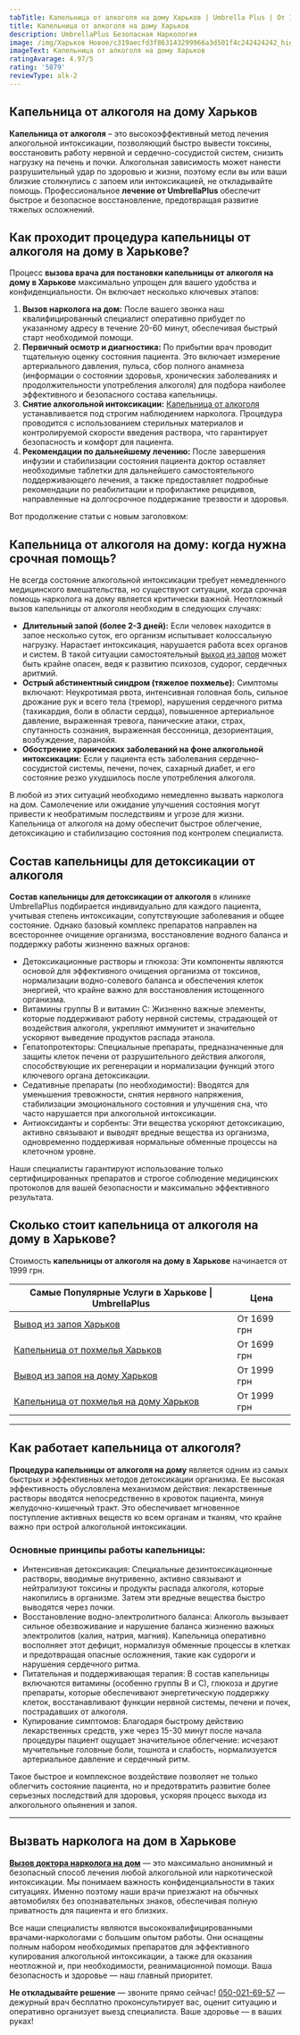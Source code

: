```yaml
---
tabTitle: Капельница от алкоголя на дому Харьков | Umbrella Plus | От 1999 грн
title: Капельница от алкоголя на дому Харьков
description: UmbrellaPlus Безопасная Наркология
image: /img/Харьков Новое/c319aecfd3f863143299966a3d501f4c242424242_high.jpg
imageText: Капельница от алкоголя на дому Харьков
ratingAvarage: 4.97/5
rating: '5879'
reviewType: alk-2
---
```


## Капельница от алкоголя на дому Харьков

**Капельница от алкоголя** – это высокоэффективный метод лечения алкогольной интоксикации, позволяющий быстро вывести токсины, восстановить работу нервной и сердечно-сосудистой систем, снизить нагрузку на печень и почки. Алкогольная зависимость может нанести разрушительный удар по здоровью и жизни, поэтому если вы или ваши близкие столкнулись с запоем или интоксикацией, не откладывайте помощь. Профессиональное **лечение от UmbrellaPlus** обеспечит быстрое и безопасное восстановление, предотвращая развитие тяжелых осложнений.

## Как проходит процедура капельницы от алкоголя на дому в Харькове?

Процесс **вызова врача для постановки капельницы от алкоголя на дому в Харькове** максимально упрощен для вашего удобства и конфиденциальности. Он включает несколько ключевых этапов:

1. **Вызов нарколога на дом:** После вашего звонка наш квалифицированный специалист оперативно прибудет по указанному адресу в течение 20-60 минут, обеспечивая быстрый старт необходимой помощи.
2. **Первичный осмотр и диагностика:** По прибытии врач проводит тщательную оценку состояния пациента. Это включает измерение артериального давления, пульса, сбор полного анамнеза (информации о состоянии здоровья, хронических заболеваниях и продолжительности употребления алкоголя) для подбора наиболее эффективного и безопасного состава капельницы.
3. **Снятие алкогольной интоксикации:** [Капельница от алкоголя](https://umbrella-plus.com.ua/kharkiv/kapelnica_ot_alkogola_kharkiv/) устанавливается под строгим наблюдением нарколога. Процедура проводится с использованием стерильных материалов и контролируемой скорости введения раствора, что гарантирует безопасность и комфорт для пациента.
4. **Рекомендации по дальнейшему лечению:** После завершения инфузии и стабилизации состояния пациента доктор оставляет необходимые таблетки для дальнейшего самостоятельного поддерживающего лечения, а также предоставляет подробные рекомендации по реабилитации и профилактике рецидивов, направленные на долгосрочное поддержание трезвости и здоровья.

Вот продолжение статьи с новым заголовком:

## Капельница от алкоголя на дому: когда нужна срочная помощь?

Не всегда состояние алкогольной интоксикации требует немедленного медицинского вмешательства, но существуют ситуации, когда срочная помощь нарколога на дому является критически важной. Неотложный вызов капельницы от алкоголя необходим в следующих случаях:

* **Длительный запой (более 2-3 дней):** Если человек находится в запое несколько суток, его организм испытывает колоссальную нагрузку. Нарастает интоксикация, нарушается работа всех органов и систем. В такой ситуации самостоятельный [выход из запоя](https://umbrella-plus.com.ua/kharkiv/vivod-iz-zapoia-kharkiv/) может быть крайне опасен, ведя к развитию психозов, судорог, сердечных аритмий.
* **Острый абстинентный синдром (тяжелое похмелье):** Симптомы включают: Неукротимая рвота, интенсивная головная боль, сильное дрожание рук и всего тела (тремор), нарушения сердечного ритма (тахикардия, боли в области сердца), повышенное артериальное давление, выраженная тревога, панические атаки, страх, спутанность сознания, выраженная бессонница, дезориентация, возбуждение, паранойя.
* **Обострение хронических заболеваний на фоне алкогольной интоксикации:** Если у пациента есть заболевания сердечно-сосудистой системы, печени, почек, сахарный диабет, и его состояние резко ухудшилось после употребления алкоголя.

В любой из этих ситуаций необходимо немедленно вызвать нарколога на дом. Самолечение или ожидание улучшения состояния могут привести к необратимым последствиям и угрозе для жизни. Капельница от алкоголя на дому обеспечит быстрое облегчение, детоксикацию и стабилизацию состояния под контролем специалиста.

## Состав капельницы для детоксикации от алкоголя

**Состав капельницы для детоксикации от алкоголя** в клинике UmbrellaPlus подбирается индивидуально для каждого пациента, учитывая степень интоксикации, сопутствующие заболевания и общее состояние. Однако базовый комплекс препаратов направлен на всестороннее очищение организма, восстановление водного баланса и поддержку работы жизненно важных органов:

* Детоксикационные растворы и глюкоза: Эти компоненты являются основой для эффективного очищения организма от токсинов, нормализации водно-солевого баланса и обеспечения клеток энергией, что крайне важно для восстановления истощенного организма.
* Витамины группы B и витамин C: Жизненно важные элементы, которые поддерживают работу нервной системы, страдающей от воздействия алкоголя, укрепляют иммунитет и значительно ускоряют выведение продуктов распада этанола.
* Гепатопротекторы: Специальные препараты, предназначенные для защиты клеток печени от разрушительного действия алкоголя, способствующие их регенерации и нормализации функций этого ключевого органа детоксикации.
* Седативные препараты (по необходимости): Вводятся для уменьшения тревожности, снятия нервного напряжения, стабилизации эмоционального состояния и улучшения сна, что часто нарушается при алкогольной интоксикации.
* Антиоксиданты и сорбенты: Эти вещества ускоряют детоксикацию, активно связывают и выводят вредные вещества из организма, одновременно поддерживая нормальные обменные процессы на клеточном уровне.

Наши специалисты гарантируют использование только сертифицированных препаратов и строгое соблюдение медицинских протоколов для вашей безопасности и максимально эффективного результата.

## Сколько стоит капельница от алкоголя на дому в Харькове?

Стоимость **капельницы от алкоголя на дому в Харькове** начинается от 1999 грн.

| Самые Популярные Услуги в Харькове \| UmbrellaPlus                              | Цена        |
| ------------------------------------------------------------------------------- | ----------- |
| [Вывод из запоя Харьков](vivod-iz-zapoia-kharkiv)                               | От 1699 грн |
| [Капельница от похмелья Харьков](Kapelnica_ot_alkogola_kharkiv)                 | От 1699 грн |
| [Вывод из запоя на дому Харьков](Vivod-iz-zapoia-na-domy-kharkiv)               | От 1999 грн |
| [Капельница от похмелья на дому Харьков](Kapelnica_ot_alkogola_na_domy_kharkiv) | От 1999 грн |

***

## Как работает капельница от алкоголя?

**Процедура капельницы от алкоголя на дому** является одним из самых быстрых и эффективных методов детоксикации организма. Ее высокая эффективность обусловлена механизмом действия: лекарственные растворы вводятся непосредственно в кровоток пациента, минуя желудочно-кишечный тракт. Это обеспечивает мгновенное поступление активных веществ ко всем органам и тканям, что крайне важно при острой алкогольной интоксикации.

### Основные принципы работы капельницы:

* Интенсивная детоксикация: Специальные дезинтоксикационные растворы, вводимые внутривенно, активно связывают и нейтрализуют токсины и продукты распада алкоголя, которые накопились в организме. Затем эти вредные вещества быстро выводятся через почки.
* Восстановление водно-электролитного баланса: Алкоголь вызывает сильное обезвоживание и нарушение баланса жизненно важных электролитов (калия, натрия, магния). Капельница оперативно восполняет этот дефицит, нормализуя обменные процессы в клетках и предотвращая опасные осложнения, такие как судороги и нарушения сердечного ритма.
* Питательная и поддерживающая терапия: В состав капельницы включаются витамины (особенно группы В и С), глюкоза и другие препараты, которые обеспечивают энергетическую поддержку клеток, восстанавливают функции нервной системы, печени и почек, пострадавших от алкоголя.
* Купирование симптомов: Благодаря быстрому действию лекарственных средств, уже через 15-30 минут после начала процедуры пациент ощущает значительное облегчение: исчезают мучительные головные боли, тошнота и слабость, нормализуется артериальное давление и сердечный ритм.

Такое быстрое и комплексное воздействие позволяет не только облегчить состояние пациента, но и предотвратить развитие более серьезных последствий для здоровья, ускоряя процесс выхода из алкогольного опьянения и запоя.

***

## Вызвать нарколога на дом в Харькове

**[Вызов доктора нарколога на дом](https://umbrella-plus.com.ua/kharkiv/vivod-iz-zapoia-na-domy-kharkiv/)** — это максимально анонимный и безопасный способ лечения любой алкогольной или наркотической интоксикации. Мы понимаем важность конфиденциальности в таких ситуациях. Именно поэтому наши врачи приезжают на обычных автомобилях без опознавательных знаков, обеспечивая полную приватность для пациента и его близких.

Все наши специалисты являются высококвалифицированными врачами-наркологами с большим опытом работы. Они оснащены полным набором необходимых препаратов для эффективного купирования алкогольной интоксикации, а также для оказания неотложной и, при необходимости, реанимационной помощи. Ваша безопасность и здоровье — наш главный приоритет.

**Не откладывайте решение** — звоните прямо сейчас! [050-021-69-57](tel:0500216957) — дежурный врач бесплатно проконсультирует вас, оценит ситуацию и оперативно организует выезд специалиста. Ваше здоровье — в ваших руках!

